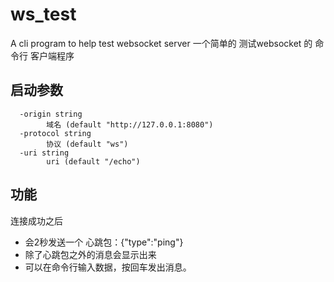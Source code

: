# ws_test
A cli program to help test websocket server
一个简单的 测试websocket 的 命令行 客户端程序
## 启动参数
``` shell
  -origin string
        域名 (default "http://127.0.0.1:8080")
  -protocol string
        协议 (default "ws")
  -uri string
        uri (default "/echo")
```
## 功能
连接成功之后
* 会2秒发送一个 心跳包：{"type":"ping"} 
* 除了心跳包之外的消息会显示出来
* 可以在命令行输入数据，按回车发出消息。
